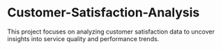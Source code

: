 # Customer-Satisfaction-Analysis
This project focuses on analyzing customer satisfaction data to uncover insights into service quality and performance trends. 

